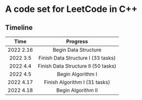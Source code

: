 # A code set for LeetCode in C++

## Timeline

| Time | Progress |
| :---: | :---: |
| 2022 2.16 | Begin Data Structure|
| 2022 3.5 | Finish Data Structure I (33 tasks) |
| 2022 4.4 | Finish Data Structure II (50 tasks) |
| 2022 4.5 | Begin Algorithm I |
| 2022 4.17 | Finish Algorithm I (31 tasks) |
| 2022 4.18 | Begin Algorithm II |
